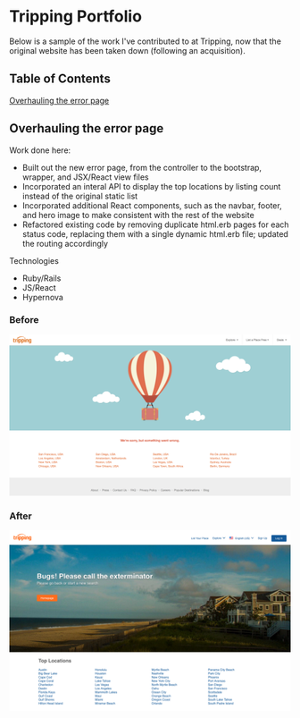 # Tripping Portfolio

Below is a sample of the work I've contributed to at Tripping, now that the original website has been taken down (following an acquisition).

## Table of Contents
[Overhauling the error page](https://github.com/valeriewilson/tripping#overhauling-the-error-page)


## Overhauling the error page

Work done here:
* Built out the new error page, from the controller to the bootstrap, wrapper, and JSX/React view files 
* Incorporated an interal API to display the top locations by listing count instead of the original static list
* Incorporated additional React components, such as the navbar, footer, and hero image to make consistent with the rest of the website
* Refactored existing code by removing duplicate html.erb pages for each status code, replacing them with a single dynamic html.erb file; updated the routing accordingly

Technologies
* Ruby/Rails
* JS/React
* Hypernova

### Before


![Old error page](images/error-page-old.png)


### After

![New error page](images/error-page-new.png)


